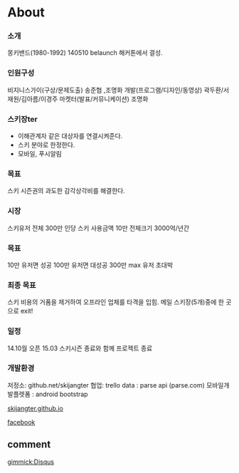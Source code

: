 About
=====

### 소개
몽키밴드(1980-1992)
140510 belaunch 해커톤에서 결성.

### 인원구성 
비지니스가이(구상/문제도출) 송준협 ,조명화
개발(프로그램/디자인/동영상) 곽두환/서재원/김아름/이경주
마켓터(발표/커뮤니케이션) 조명화

### 스키장ter
- 이해관계자 같은 대상자를 연결시켜준다.
- 스키 분야로 한정한다.
- 모바일, 푸시알림 

### 목표
스키 시즌권의 과도한 감각상각비를 해결한다.

### 시장
스키유저 전체 300만 
인당 스키 사용금액 10만
전체크기 3000억/년간

### 목표 
10만 유저면 성공
100만 유저면 대성공
300만 max 유저 초대박

### 최종 목표
스키 비용의 거품을 제거하여 오프라인 업체를 타격을 입힘.
메일 스키장(5개)중에 한 곳으로 exit!

### 일정 
14.10월 오픈
15.03 스키시즌 종료와 함께 프로젝트 종료

### 개발환경
저정소: github.net/skijangter
협업: trello
data : parse api (parse.com)
모바일개발플렛폼 :  android bootstrap



[skijangter.github.io][skijangter]

[facebook][facebook]

[skijangter]: http://skijangter.github.io

[facebook]: https://www.facebook.com/groups/679419948759796/

comment
--------

[gimmick:Disqus](skijangter)

